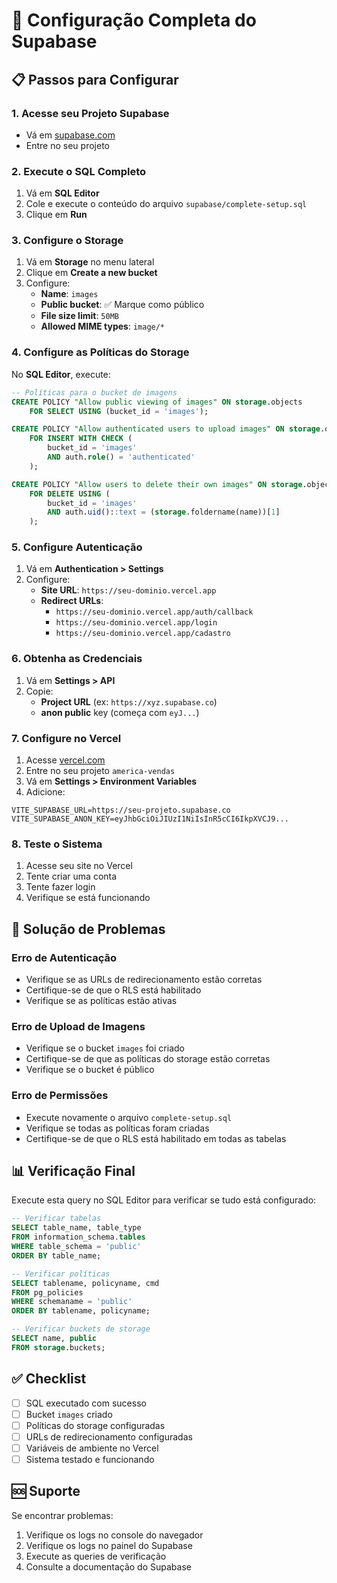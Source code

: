 # 🚀 Configuração Completa do Supabase

## 📋 Passos para Configurar

### 1. **Acesse seu Projeto Supabase**
- Vá em [supabase.com](https://supabase.com)
- Entre no seu projeto

### 2. **Execute o SQL Completo**
1. Vá em **SQL Editor**
2. Cole e execute o conteúdo do arquivo `supabase/complete-setup.sql`
3. Clique em **Run**

### 3. **Configure o Storage**
1. Vá em **Storage** no menu lateral
2. Clique em **Create a new bucket**
3. Configure:
   - **Name**: `images`
   - **Public bucket**: ✅ Marque como público
   - **File size limit**: `50MB`
   - **Allowed MIME types**: `image/*`

### 4. **Configure as Políticas do Storage**
No **SQL Editor**, execute:

```sql
-- Políticas para o bucket de imagens
CREATE POLICY "Allow public viewing of images" ON storage.objects
    FOR SELECT USING (bucket_id = 'images');

CREATE POLICY "Allow authenticated users to upload images" ON storage.objects
    FOR INSERT WITH CHECK (
        bucket_id = 'images' 
        AND auth.role() = 'authenticated'
    );

CREATE POLICY "Allow users to delete their own images" ON storage.objects
    FOR DELETE USING (
        bucket_id = 'images' 
        AND auth.uid()::text = (storage.foldername(name))[1]
    );
```

### 5. **Configure Autenticação**
1. Vá em **Authentication > Settings**
2. Configure:
   - **Site URL**: `https://seu-dominio.vercel.app`
   - **Redirect URLs**: 
     - `https://seu-dominio.vercel.app/auth/callback`
     - `https://seu-dominio.vercel.app/login`
     - `https://seu-dominio.vercel.app/cadastro`

### 6. **Obtenha as Credenciais**
1. Vá em **Settings > API**
2. Copie:
   - **Project URL** (ex: `https://xyz.supabase.co`)
   - **anon public** key (começa com `eyJ...`)

### 7. **Configure no Vercel**
1. Acesse [vercel.com](https://vercel.com)
2. Entre no seu projeto `america-vendas`
3. Vá em **Settings > Environment Variables**
4. Adicione:

```
VITE_SUPABASE_URL=https://seu-projeto.supabase.co
VITE_SUPABASE_ANON_KEY=eyJhbGciOiJIUzI1NiIsInR5cCI6IkpXVCJ9...
```

### 8. **Teste o Sistema**
1. Acesse seu site no Vercel
2. Tente criar uma conta
3. Tente fazer login
4. Verifique se está funcionando

## 🔧 Solução de Problemas

### **Erro de Autenticação**
- Verifique se as URLs de redirecionamento estão corretas
- Certifique-se de que o RLS está habilitado
- Verifique se as políticas estão ativas

### **Erro de Upload de Imagens**
- Verifique se o bucket `images` foi criado
- Certifique-se de que as políticas do storage estão corretas
- Verifique se o bucket é público

### **Erro de Permissões**
- Execute novamente o arquivo `complete-setup.sql`
- Verifique se todas as políticas foram criadas
- Certifique-se de que o RLS está habilitado em todas as tabelas

## 📊 Verificação Final

Execute esta query no SQL Editor para verificar se tudo está configurado:

```sql
-- Verificar tabelas
SELECT table_name, table_type 
FROM information_schema.tables 
WHERE table_schema = 'public' 
ORDER BY table_name;

-- Verificar políticas
SELECT tablename, policyname, cmd 
FROM pg_policies 
WHERE schemaname = 'public' 
ORDER BY tablename, policyname;

-- Verificar buckets de storage
SELECT name, public 
FROM storage.buckets;
```

## ✅ Checklist

- [ ] SQL executado com sucesso
- [ ] Bucket `images` criado
- [ ] Políticas do storage configuradas
- [ ] URLs de redirecionamento configuradas
- [ ] Variáveis de ambiente no Vercel
- [ ] Sistema testado e funcionando

## 🆘 Suporte

Se encontrar problemas:
1. Verifique os logs no console do navegador
2. Verifique os logs no painel do Supabase
3. Execute as queries de verificação
4. Consulte a documentação do Supabase 